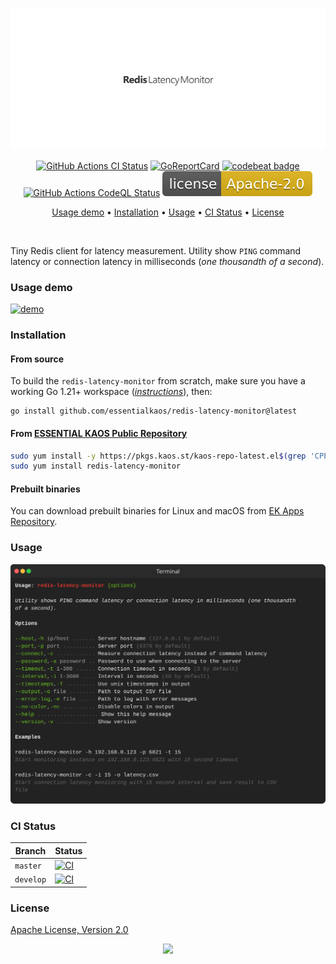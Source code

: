 <p align="center"><a href="#readme"><img src=".github/images/card.svg"/></a></p>

<p align="center">
  <a href="https://kaos.sh/w/redis-latency-monitor/ci"><img src="https://kaos.sh/w/redis-latency-monitor/ci.svg" alt="GitHub Actions CI Status" /></a>
  <a href="https://kaos.sh/r/redis-latency-monitor"><img src="https://kaos.sh/r/redis-latency-monitor.svg" alt="GoReportCard" /></a>
  <a href="https://kaos.sh/b/redis-latency-monitor"><img src="https://kaos.sh/b/40d24053-129b-4407-97bd-adecc66c8903.svg" alt="codebeat badge" /></a>
  <a href="https://kaos.sh/w/redis-latency-monitor/codeql"><img src="https://kaos.sh/w/redis-latency-monitor/codeql.svg" alt="GitHub Actions CodeQL Status" /></a>
  <a href="#license"><img src=".github/images/license.svg"/></a>
</p>

<p align="center"><a href="#usage-demo">Usage demo</a> • <a href="#installation">Installation</a> • <a href="#usage">Usage</a> • <a href="#ci-status">CI Status</a> • <a href="#license">License</a></p>

<br/>

Tiny Redis client for latency measurement. Utility show `PING` command latency or connection latency in milliseconds (_one thousandth of a second_).

### Usage demo

[![demo](https://gh.kaos.st/redis-latency-monitor-301.gif)](#usage-demo)

### Installation

#### From source

To build the `redis-latency-monitor` from scratch, make sure you have a working Go 1.21+ workspace (_[instructions](https://go.dev/doc/install)_), then:

```
go install github.com/essentialkaos/redis-latency-monitor@latest
```

#### From [ESSENTIAL KAOS Public Repository](https://kaos.sh/kaos-repo)

```bash
sudo yum install -y https://pkgs.kaos.st/kaos-repo-latest.el$(grep 'CPE_NAME' /etc/os-release | tr -d '"' | cut -d':' -f5).noarch.rpm
sudo yum install redis-latency-monitor
```

#### Prebuilt binaries

You can download prebuilt binaries for Linux and macOS from [EK Apps Repository](https://apps.kaos.st/redis-latency-monitor/latest).

### Usage

<img src=".github/images/usage.svg" />

### CI Status

| Branch | Status |
|--------|--------|
| `master` | [![CI](https://kaos.sh/w/redis-latency-monitor/ci.svg?branch=master)](https://kaos.sh/w/redis-latency-monitor/ci?query=branch:master) |
| `develop` | [![CI](https://kaos.sh/w/redis-latency-monitor/ci.svg?branch=master)](https://kaos.sh/w/redis-latency-monitor/ci?query=branch:develop) |

### License

[Apache License, Version 2.0](https://www.apache.org/licenses/LICENSE-2.0)

<p align="center"><a href="https://essentialkaos.com"><img src="https://gh.kaos.st/ekgh.svg"/></a></p>
